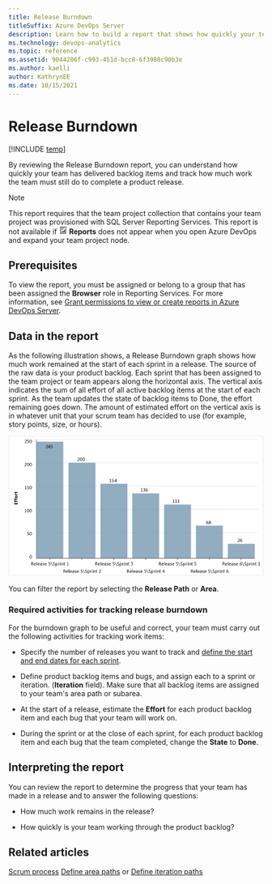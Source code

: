 ```yaml
---
title: Release Burndown
titleSuffix: Azure DevOps Server
description: Learn how to build a report that shows how quickly your team has delivered backlog items and track how much work the team must still do to complete a product release.
ms.technology: devops-analytics
ms.topic: reference
ms.assetid: 9044206f-c993-451d-bcc8-6f3980c90b3e
ms.author: kaelli
author: KathrynEE
ms.date: 10/15/2021
---
```



# Release Burndown

[!INCLUDE [temp](../includes/tfs-report-platform-version.md)]

By reviewing the Release Burndown report, you can understand how quickly your team has delivered backlog items and track how much work the team must still do to complete a product release.  
  
> [!NOTE]
>  This report requires that the team project collection that contains your team project was provisioned with SQL Server Reporting Services. This report is not available if ![Report](media/icon_reportte.png "Icon_reportTE") **Reports** does not appear when you open Azure DevOps and expand your team project node.  
  
## Prerequisites  
  
 To view the report, you must be assigned or belong to a group that has been assigned the **Browser** role in Reporting Services. For more information, see [Grant permissions to view or create reports in Azure DevOps Server](../admin/grant-permissions-to-reports.md).  

<a name="Data"></a>

## Data in the report

 As the following illustration shows, a Release Burndown graph shows how much work remained at the start of each sprint in a release. The source of the raw data is your product backlog. Each sprint that has been assigned to the team project or team appears along the horizontal axis. The vertical axis indicates the sum of all effort of all active backlog items at the start of each sprint. As the team updates the state of backlog items to Done, the effort remaining goes down. The amount of estimated effort on the vertical axis is in whatever unit that your scrum team has decided to use (for example, story points, size, or hours).  
  
 ![Release burndown chart](media/scrum_releaseburndonw.png "Scrum_ReleaseBurndonw")  
  
 You can filter the report by selecting the **Release Path** or **Area**.  
  
### Required activities for tracking release burndown  

For the burndown graph to be useful and correct, your team must carry out the following activities for tracking work items:  
  
-   Specify the number of releases you want to track and [define the start and end dates for each sprint](../../boards/sprints/define-sprints.md).  
  
-   Define product backlog items and bugs, and assign each to a sprint or iteration.  (**Iteration** field). Make sure that all backlog items are assigned to your team's area path or subarea.  
  
-   At the start of a release, estimate the **Effort** for each product backlog item and each bug that your team will work on.  
  
-   During the sprint or at the close of each sprint, for each product backlog item and each bug that the team completed, change the **State** to **Done**.  

<a name="Interpreting"></a>

## Interpreting the report  

You can review the report to determine the progress that your team has made in a release and to answer the following questions:  
  
-   How much work remains in the release?  
  
-   How quickly is your team working through the product backlog?  
  
## Related articles 

[Scrum process](../../boards/work-items/guidance/scrum-process.md)
[Define area paths](../../organizations/settings/set-area-paths.md) or [Define iteration paths](../../organizations/settings/set-iteration-paths-sprints.md)